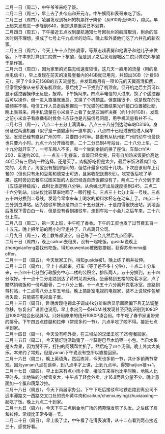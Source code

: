 二月一日（周二），中午爷爷来吃了饭。</br>
二月二日（周三），早上去了关帝庙和开元寺。中午姨阿和表哥来吃了饭。</br>
二月三日（周四），凌晨发现到杭州的机票终于降价（从910降至680），购买。早上起来发现进一步降到640，但是退票重买已不划算。</br>
二月四日（周五），下午接近五点收到厦航通知七号回杭州的航班取消，剩余的班次时刻不理想，换成了七号上午九点半的动车。晚上和外婆他们吃了六井孔的新农家。</br>
二月五日（周六），今天上午十点到外婆家，等蔡志超表舅和他妻子和他儿子来做客。下午本来打算到二院做一下核酸，但是到了之后发现鲤城区二院只做院外核酸于是作罢。</br>
二月六日（周日），因为家里的光猫无线速度较慢，这几天一直用的流量（用的泉州电信卡），早上发现在前天的凌晨套餐内的4GB就已用完，并超出3GB（计费98元），买了个9.9元15GB的五天流量包。并发现每月有一项10元的天翼高清扣费，但家里好像从来都没有机顶盒，最后找了一下找到了机顶盒，但开机之后主页可以显示遥控器操作无反应，报障。下午姨阿来。四点半电信的人过来，换了个遥控器后可以操作，但一进入直播就重启，又换了个机顶盒。但直播很卡，说是现在的光猫频率不够。电信工作人员走后想挪动一下光猫的位置结果光纤接口位置被扯断。晚上表哥来。用手机流量在小米盒子上看了女足亚洲杯决赛（约1小时1GB）。发现之前小米盒子看直播有时候会卡应该也是光猫信号问题，用手机流量看并不卡。</br>
二月七日（周一），八点二十五分上滴滴车。八点三十八分到达动车站D3166。身份证过两道机器（似乎是一道健康码一道车票），八点四十已经过安检进入候车室。发现已经有直达广州的车，只要四小时半。甚至有从杭州到广州的动车也最快也只要六小时。九点十六分开始检票，二十二分已到4号站台。二十八分上车，二十九分就开车了，一号车厢人不多，和一个坐到余姚的换了座位。车型crh1A-200，车速约200。十一点五十到餐车，盒饭已经卖完，只有自加热米饭要价高达40且只有三层肉一种选择，还是买了。肉挺好吃但是太少，最后米饭沾着肉汁吃完的，太贵了，淘宝没有搜到相同的，但估计最多也就十几块。下次应该用车上订餐的（但也只有永和豆浆和德克士可选，且另收配送费8元）。吃完饭后吃了苹果。这时旁边去餐车试图买饭的人说已经连自热饭都没有了。两点二十六分到宁波（应该是特级站），此时比表定晚八分钟。从余姚北开出后速度提到245。三点二十六分到站。出站仅比较草率地瞄了一眼行程卡。三点三十七分上车一号线。三点五十四分换到二号线，发现今早拿来车上喝水的塑料水杯忘在动车上了。四点二十三分到白洋站。因为接驳车按点是四点二十五分就开，于是跑得很快出站，到地面后发现下雪白白一片，但是没有看到接驳车，走到车站一小会儿之后车来，二十六分上车。</br>
二月八日（周二），第一天上班，中午吃了香香。下午的工资也发了过节费五百一十五元。晚上把年前的两小时早走补了，八点离开公司。</br>
二月九日（周三），晚上教练都没空，自己练了一会儿然后九点回家。</br>
二月十日（周四），晚上caikun去租房，没有一起吃饭。gusida说晚上zhongxiaofeng要找他吃饭。得知xuwentao被微软捞起，获得苏州mmx组offer。</br>
二月十一日（周五），今天居家工作。得知gusida被1。晚上练了胸并拉伸。</br>
二月十二日（周六），早上十点起来，打车（等了差不多十分钟），十点二十分车来，十点四十七分到行政服务中心二楼的公积金，排队两人，五十分排到，五十四分取好。十一点十二分走路到达了蒋村龙湖天街。坐垂梯到五楼的克茗冰室，点了黯然销魂饭和一份鸡脆骨，二十八分上餐。十一点五十六分离开克茗冰室。走路到蒋村站，十二点零八分上车五号线。晚上搞卧室电视的电视家，装不上说软件包解析失败，只能装在电视盒子里。</br>
二月十三日（周日），昨晚发现电视盒子调成4k分辨率后显示画面偏下且无法调整位移，恢复出厂设置也没用。早上拿出另一条HDMI线发现甚至只能识别到1080P且1080P就会出现屏闪。只好用原来的线开1080P凑合用。中午吃了春节家里带来的排骨。下午四五点练腿和拉伸（常规多约一节）。六点半吃了咬不得。接近七点半到家。</br>
二月十四日（周一），今天没有吃外卖，在三坝站的汉堡王吃了29套餐回家。</br>
二月十五日（周二），今天猜灯谜活动猜了一个获得巴旦木奶枣一小包。当日水果是火龙果，因为掰不开，打扫的阿姨帮忙扒了。然后吃了四个汤圆。晚上外卖大美乐。本来约了常规，但是yanan下午说没有空所以直接回家。</br>
二月十六日（周三），晚上英语角，然后练背，今天也多销一节，共计多销两节常规。因为yanan八点在谈单，到八点半才上课，上到九点半。得知haijian被n+1。</br>
二月十七日（周四），早上出来有点小雨小雪，接驳车来得也比平时晚，地铁人比平时多。出地铁的时候雪变大，中午点了轻食外卖，才16.8而且分量不少。晚上意面加一个蛋和蔬菜沙拉。</br>
二月十八日（周五），今天下雨居家办公。下午下班后接驳车地铁走路到离公司不远丰潭路文一西路交叉口处的贵州黄牛肉和caikun/chenxueying/zhuxiaoxing一起吃了饭。晚上九点二十到家。</br>
二月十九日（周六），今天下午三点到金地广场的苑苑理发剪了头发。之后练了肩和拉伸。常规比正常多销一节。</br>
二月二十日（周日），早上吸了尘，中午看了花滑表演滑，从十二点看到两点接近三十，感觉好看。</br>
